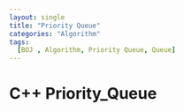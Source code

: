 ```yaml
---
layout: single
title: "Priority Queue"
categories: "Algorithm"
tags:
  [BOJ , Algorithm, Priority Queue, Queue]
---
```


# C++ Priority_Queue

